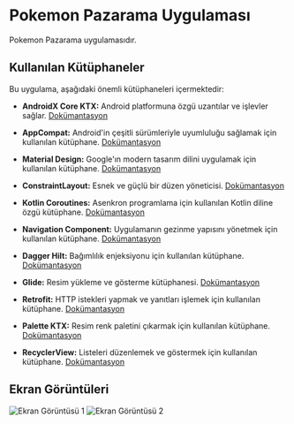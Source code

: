 # Pokemon Pazarama Uygulaması

Pokemon Pazarama uygulamasıdır.

## Kullanılan Kütüphaneler

Bu uygulama, aşağıdaki önemli kütüphaneleri içermektedir:

- **AndroidX Core KTX:** Android platformuna özgü uzantılar ve işlevler sağlar. [Dokümantasyon](https://developer.android.com/kotlin/ktx)

- **AppCompat:** Android'in çeşitli sürümleriyle uyumluluğu sağlamak için kullanılan kütüphane. [Dokümantasyon](https://developer.android.com/jetpack/androidx/releases/appcompat)

- **Material Design:** Google'ın modern tasarım dilini uygulamak için kullanılan kütüphane. [Dokümantasyon](https://material.io/)

- **ConstraintLayout:** Esnek ve güçlü bir düzen yöneticisi. [Dokümantasyon](https://developer.android.com/training/constraint-layout)

- **Kotlin Coroutines:** Asenkron programlama için kullanılan Kotlin diline özgü kütüphane. [Dokümantasyon](https://kotlinlang.org/docs/coroutines-overview.html)

- **Navigation Component:** Uygulamanın gezinme yapısını yönetmek için kullanılan kütüphane. [Dokümantasyon](https://developer.android.com/guide/navigation)

- **Dagger Hilt:** Bağımlılık enjeksiyonu için kullanılan kütüphane. [Dokümantasyon](https://developer.android.com/training/dependency-injection/hilt-android)

- **Glide:** Resim yükleme ve gösterme kütüphanesi. [Dokümantasyon](https://bumptech.github.io/glide/)

- **Retrofit:** HTTP istekleri yapmak ve yanıtları işlemek için kullanılan kütüphane. [Dokümantasyon](https://square.github.io/retrofit/)

- **Palette KTX:** Resim renk paletini çıkarmak için kullanılan kütüphane. [Dokümantasyon](https://developer.android.com/training/material/palette-colors)

- **RecyclerView:** Listeleri düzenlemek ve göstermek için kullanılan kütüphane. [Dokümantasyon](https://developer.android.com/jetpack/androidx/releases/recyclerview)


## Ekran Görüntüleri

![Ekran Görüntüsü 1](/screenshots/screenshot1.png)
![Ekran Görüntüsü 2](/screenshots/screenshot2.png)

